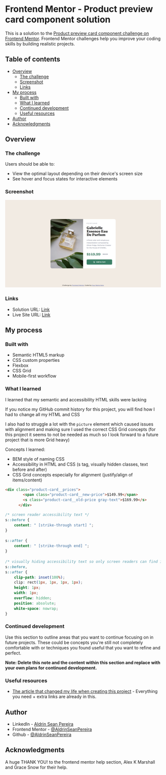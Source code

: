 # Frontend Mentor - Product preview card component solution

This is a solution to the [Product preview card component challenge on Frontend Mentor](https://www.frontendmentor.io/challenges/product-preview-card-component-GO7UmttRfa). Frontend Mentor challenges help you improve your coding skills by building realistic projects. 

## Table of contents

- [Overview](#overview)
  - [The challenge](#the-challenge)
  - [Screenshot](#screenshot)
  - [Links](#links)
- [My process](#my-process)
  - [Built with](#built-with)
  - [What I learned](#what-i-learned)
  - [Continued development](#continued-development)
  - [Useful resources](#useful-resources)
- [Author](#author)
- [Acknowledgments](#acknowledgments)

## Overview

### The challenge

Users should be able to:

- View the optimal layout depending on their device's screen size
- See hover and focus states for interactive elements

### Screenshot

![product-preview-card-component-main](images/product-preview-card-component-main.png)

### Links

- Solution URL: [Link](https://github.com/AldrinSeanPereira/product-preview-card-component-main)
- Live Site URL: [Link](https://timely-vacherin-484227.netlify.app/)

## My process

### Built with

- Semantic HTML5 markup
- CSS custom properties
- Flexbox
- CSS Grid
- Mobile-first workflow

### What I learned

I learned that my semantic and accessibility HTML skills were lacking

If you notice my GitHub commit history for this project, you will find how I had to change all my HTML and CSS 

I also had to struggle a lot with the `picture` element which caused issues with alignment and making sure I used the correct CSS Grid concepts (for this project it seems to not be needed as much so I look forward to a future project that is more Grid heavy)

Concepts I learned:
- BEM style of naming CSS
- Accessibility in HTML and CSS (s tag, visually hidden classes, text before and after)
- CSS Grid concepts especially for alignment (justify/align of items/content)


```html
<div class="product-card__prices">
        <span class="product-card__new-price">$149.99</span>
        <s class="product-card__old-price gray-text">$169.99</s>
      </div>
```
```css
/* screen reader accessibility text */
s::before {
    content: " [strike-through start] ";
}

s::after {
    content: " [strike-through end] ";
}

/* visually hiding accessibility text so only screen readers can find it */
s::before,
s::after {
    clip-path: inset(100%);
    clip: rect(1px, 1px, 1px, 1px);
    height: 1px;
    width: 1px;
    overflow: hidden;
    position: absolute;
    white-space: nowrap;
}
```


### Continued development

Use this section to outline areas that you want to continue focusing on in future projects. These could be concepts you're still not completely comfortable with or techniques you found useful that you want to refine and perfect.

**Note: Delete this note and the content within this section and replace with your own plans for continued development.**

### Useful resources

- [The article that changed my life when creating this project](https://fedmentor.dev/posts/html-plan-product-preview/) - Everything you need + extra links are already in this. 

## Author

- LinkedIn - [Aldrin Sean Pereira](https://www.linkedin.com/in/aldrinseanpereira/)
- Frontend Mentor - [@AldrinSeanPereira](https://www.frontendmentor.io/profile/AldrinSeanPereira)
- Github - [@AldrinSeanPereira](https://github.com/AldrinSeanPereira)

## Acknowledgments

A huge THANK YOU! to the frontend mentor help section, Alex K Marshall and Grace Snow for their help.
